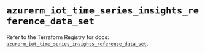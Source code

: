 # `azurerm_iot_time_series_insights_reference_data_set`

Refer to the Terraform Registry for docs: [`azurerm_iot_time_series_insights_reference_data_set`](https://registry.terraform.io/providers/hashicorp/azurerm/3.110.0/docs/resources/iot_time_series_insights_reference_data_set).
